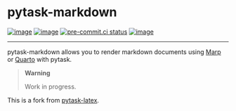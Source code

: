 # pytask-markdown

[![image](https://img.shields.io/github/workflow/status/timmens/pytask-markdown/main/main)](https://github.com/timmens/pytask-markdown/actions?query=branch%3Amain)
[![image](https://codecov.io/gh/timmens/pytask-markdown/branch/main/graph/badge.svg)](https://codecov.io/gh/timmens/pytask-markdown)
[![pre-commit.ci status](https://results.pre-commit.ci/badge/github/timmens/pytask-markdown/main.svg)](https://results.pre-commit.ci/latest/github/timmens/pytask-markdown/main)
[![image](https://img.shields.io/badge/code%20style-black-000000.svg)](https://github.com/psf/black)

______________________________________________________________________

pytask-markdown allows you to render markdown documents using [Marp](https://marp.app/)
or [Quarto](https://quarto.org/) with pytask.

> **Warning**
>
> Work in progress.

This is a fork from [pytask-latex](https://github.com/pytask-dev/pytask-latex).
